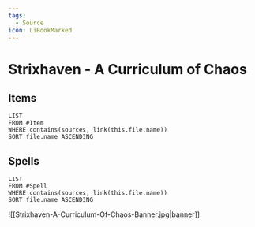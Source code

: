 ```yaml
---
tags:
  - Source
icon: LiBookMarked
---
```


# Strixhaven - A Curriculum of Chaos

## Items

```dataview
LIST
FROM #Item 
WHERE contains(sources, link(this.file.name))
SORT file.name ASCENDING
```

## Spells

```dataview
LIST
FROM #Spell
WHERE contains(sources, link(this.file.name))
SORT file.name ASCENDING
```

![[Strixhaven-A-Curriculum-Of-Chaos-Banner.jpg|banner]]
